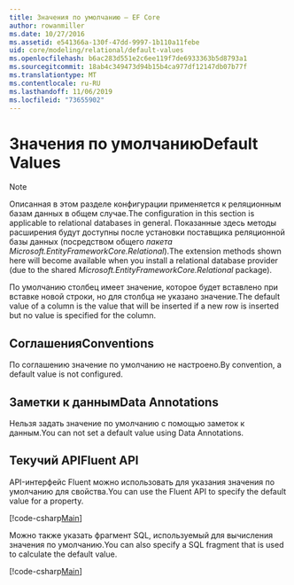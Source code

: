 ```yaml
---
title: Значения по умолчанию — EF Core
author: rowanmiller
ms.date: 10/27/2016
ms.assetid: e541366a-130f-47dd-9997-1b110a11febe
uid: core/modeling/relational/default-values
ms.openlocfilehash: b6ac283d551e2c6ee119f7de6933363b5d8793a1
ms.sourcegitcommit: 18ab4c349473d94b15b4ca977df12147db07b77f
ms.translationtype: MT
ms.contentlocale: ru-RU
ms.lasthandoff: 11/06/2019
ms.locfileid: "73655902"
---
```

# <a name="default-values"></a><span data-ttu-id="88994-102">Значения по умолчанию</span><span class="sxs-lookup"><span data-stu-id="88994-102">Default Values</span></span>

> [!NOTE]  
> <span data-ttu-id="88994-103">Описанная в этом разделе конфигурации применяется к реляционным базам данных в общем случае.</span><span class="sxs-lookup"><span data-stu-id="88994-103">The configuration in this section is applicable to relational databases in general.</span></span> <span data-ttu-id="88994-104">Показанные здесь методы расширения будут доступны после установки поставщика реляционной базы данных (посредством общего *пакета Microsoft.EntityFrameworkCore.Relational*).</span><span class="sxs-lookup"><span data-stu-id="88994-104">The extension methods shown here will become available when you install a relational database provider (due to the shared *Microsoft.EntityFrameworkCore.Relational* package).</span></span>

<span data-ttu-id="88994-105">По умолчанию столбец имеет значение, которое будет вставлено при вставке новой строки, но для столбца не указано значение.</span><span class="sxs-lookup"><span data-stu-id="88994-105">The default value of a column is the value that will be inserted if a new row is inserted but no value is specified for the column.</span></span>

## <a name="conventions"></a><span data-ttu-id="88994-106">Соглашения</span><span class="sxs-lookup"><span data-stu-id="88994-106">Conventions</span></span>

<span data-ttu-id="88994-107">По соглашению значение по умолчанию не настроено.</span><span class="sxs-lookup"><span data-stu-id="88994-107">By convention, a default value is not configured.</span></span>

## <a name="data-annotations"></a><span data-ttu-id="88994-108">Заметки к данным</span><span class="sxs-lookup"><span data-stu-id="88994-108">Data Annotations</span></span>

<span data-ttu-id="88994-109">Нельзя задать значение по умолчанию с помощью заметок к данным.</span><span class="sxs-lookup"><span data-stu-id="88994-109">You can not set a default value using Data Annotations.</span></span>

## <a name="fluent-api"></a><span data-ttu-id="88994-110">Текучий API</span><span class="sxs-lookup"><span data-stu-id="88994-110">Fluent API</span></span>

<span data-ttu-id="88994-111">API-интерфейс Fluent можно использовать для указания значения по умолчанию для свойства.</span><span class="sxs-lookup"><span data-stu-id="88994-111">You can use the Fluent API to specify the default value for a property.</span></span>

[!code-csharp[Main](../../../../samples/core/Modeling/FluentAPI/Relational/DefaultValue.cs?name=DefaultValue&highlight=9)]

<span data-ttu-id="88994-112">Можно также указать фрагмент SQL, используемый для вычисления значения по умолчанию.</span><span class="sxs-lookup"><span data-stu-id="88994-112">You can also specify a SQL fragment that is used to calculate the default value.</span></span>

[!code-csharp[Main](../../../../samples/core/Modeling/FluentAPI/Relational/DefaultValueSql.cs?name=DefaultValueSql&highlight=9)]
